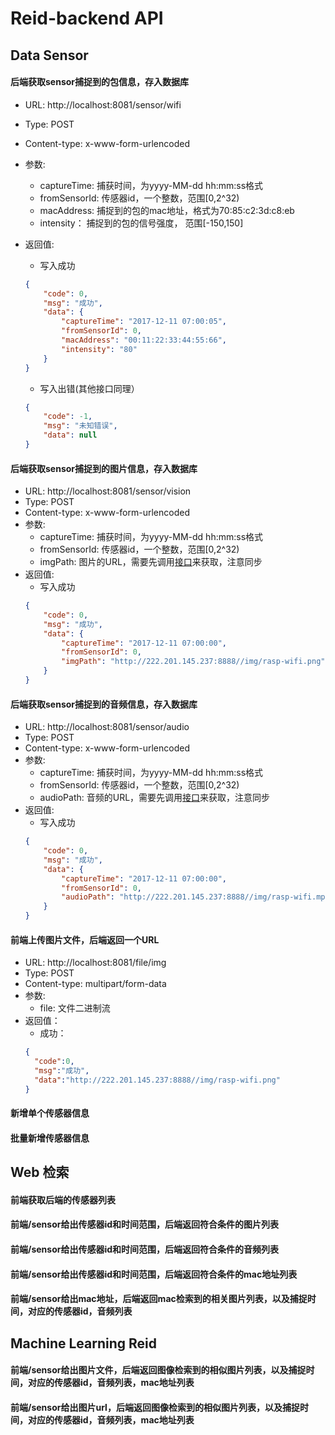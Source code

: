 # Reid-backend API

## Data Sensor

#### 后端获取sensor捕捉到的包信息，存入数据库
  - URL: http://localhost:8081/sensor/wifi
  - Type: POST
  - Content-type: x-www-form-urlencoded
  - 参数: 
    - captureTime: 捕获时间，为yyyy-MM-dd hh:mm:ss格式
    - fromSensorId: 传感器id，一个整数，范围[0,2^32)
    - macAddress: 捕捉到的包的mac地址，格式为70:85:c2:3d:c8:eb
    - intensity： 捕捉到的包的信号强度， 范围[-150,150]
  - 返回值:
    - 写入成功
    ```json
    {
        "code": 0,
        "msg": "成功",
        "data": {
            "captureTime": "2017-12-11 07:00:05",
            "fromSensorId": 0,
            "macAddress": "00:11:22:33:44:55:66",
            "intensity": "80"
        }
    }
    ```
    
    - 写入出错(其他接口同理）
    ```json
    {
        "code": -1,
        "msg": "未知错误",
        "data": null
    }
    ```
    
#### 后端获取sensor捕捉到的图片信息，存入数据库
  - URL: http://localhost:8081/sensor/vision
  - Type: POST
  - Content-type: x-www-form-urlencoded
  - 参数: 
    - captureTime: 捕获时间，为yyyy-MM-dd hh:mm:ss格式
    - fromSensorId: 传感器id，一个整数，范围[0,2^32)
    - imgPath: 图片的URL，需要先调用[接口](#前端上传图片文件，后端返回一个URL)来获取，注意同步
  - 返回值:
    - 写入成功
    ```json
    {
        "code": 0,
        "msg": "成功",
        "data": {
            "captureTime": "2017-12-11 07:00:00",
            "fromSensorId": 0,
            "imgPath": "http://222.201.145.237:8888//img/rasp-wifi.png"
        }
    }
    ```
    
    
#### 后端获取sensor捕捉到的音频信息，存入数据库
  - URL: http://localhost:8081/sensor/audio
  - Type: POST
  - Content-type: x-www-form-urlencoded
  - 参数: 
    - captureTime: 捕获时间，为yyyy-MM-dd hh:mm:ss格式
    - fromSensorId: 传感器id，一个整数，范围[0,2^32)
    - audioPath: 音频的URL，需要先调用[接口](#前端上传音频文件，后端返回一个URL)来获取，注意同步
  - 返回值:
    - 写入成功
    ```json
    {
        "code": 0,
        "msg": "成功",
        "data": {
            "captureTime": "2017-12-11 07:00:00",
            "fromSensorId": 0,
            "audioPath": "http://222.201.145.237:8888//img/rasp-wifi.mp3"
        }
    }
    ```

#### 前端上传图片文件，后端返回一个URL
  - URL: http://localhost:8081/file/img
  - Type: POST
  - Content-type: multipart/form-data
  - 参数: 
    - file: 文件二进制流 
  - 返回值：
    - 成功：
    ```json
    {
      "code":0,
      "msg":"成功",
      "data":"http://222.201.145.237:8888//img/rasp-wifi.png"
    }
    ```
    

#### 新增单个传感器信息

#### 批量新增传感器信息

## Web 检索

#### 前端获取后端的传感器列表

#### 前端/sensor给出传感器id和时间范围，后端返回符合条件的图片列表

#### 前端/sensor给出传感器id和时间范围，后端返回符合条件的音频列表

#### 前端/sensor给出传感器id和时间范围，后端返回符合条件的mac地址列表

#### 前端/sensor给出mac地址，后端返回mac检索到的相关图片列表，以及捕捉时间，对应的传感器id，音频列表


## Machine Learning Reid

#### 前端/sensor给出图片文件，后端返回图像检索到的相似图片列表，以及捕捉时间，对应的传感器id，音频列表，mac地址列表

#### 前端/sensor给出图片url，后端返回图像检索到的相似图片列表，以及捕捉时间，对应的传感器id，音频列表，mac地址列表
 
